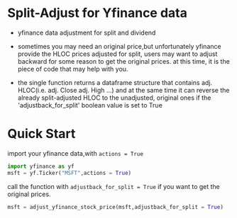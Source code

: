 # Split-Adjust for Yfinance data

* yfinance data adjustment for split and dividend
  
* sometimes you may need an original price,but unfortunately yfinance provide the HLOC prices adjusted for split, users may want to adjust backward for some reason to get the original prices. at this time, it is the piece of code that may help with you.

* the single function returns a dataframe structure that contains adj. HLOC(i.e. adj. Close adj. High ...) and at the same time it can reverse the already split-adjusted HLOC to the unadjusted, original ones if the 'adjustback_for_split' boolean value is set to True

# Quick Start
import your yfinance data,with `actions = True`
```python
import yfinance as yf
msft = yf.Ticker("MSFT",actions = True)
```
call the function with `adjustback_for_split = True` if you want to get the original prices.
```python
msft = adjust_yfinance_stock_price(msft,adjustback_for_split = True)
```
